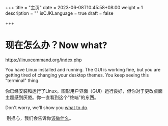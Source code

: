+++
title = "主页"
date = 2023-06-08T10:45:58+08:00
weight = 1
description = ""
isCJKLanguage = true
draft = false

+++



# 现在怎么办？Now what?

https://linuxcommand.org/index.php

You have Linux installed and running. The GUI is working fine, but you are getting tired of changing your desktop themes. You keep seeing this "terminal" thing.

​	你已经安装和运行了Linux。图形用户界面（GUI）运行良好，但你对于更改桌面主题感到厌倦。你一直看到这个"终端"的东西。

Don't worry, we'll show you [what to do](https://linuxcommand.org/lc3_learning_the_shell.php).

​	别担心，我们会告诉你[该做什么](../LearnTheShell)。
